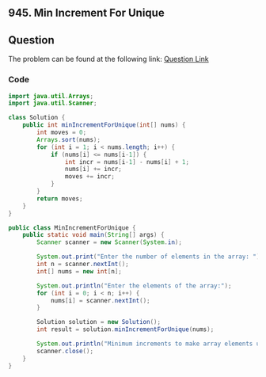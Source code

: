 ## 945. Min Increment For Unique
## Question
The problem can be found at the following link: [Question Link](https://leetcode.com/problems/minimum-increment-to-make-array-unique/)

### Code

```java
import java.util.Arrays;
import java.util.Scanner;

class Solution {
    public int minIncrementForUnique(int[] nums) {
        int moves = 0;
        Arrays.sort(nums);
        for (int i = 1; i < nums.length; i++) {
            if (nums[i] <= nums[i-1]) {
                int incr = nums[i-1] - nums[i] + 1;
                nums[i] += incr;
                moves += incr;
            }
        }
        return moves;
    }
}

public class MinIncrementForUnique {
    public static void main(String[] args) {
        Scanner scanner = new Scanner(System.in);

        System.out.print("Enter the number of elements in the array: ");
        int n = scanner.nextInt();
        int[] nums = new int[n];

        System.out.println("Enter the elements of the array:");
        for (int i = 0; i < n; i++) {
            nums[i] = scanner.nextInt();
        }

        Solution solution = new Solution();
        int result = solution.minIncrementForUnique(nums);

        System.out.println("Minimum increments to make array elements unique: " + result);
        scanner.close();
    }
}

```